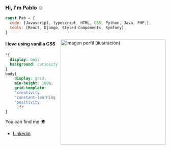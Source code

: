 ### Hi, I'm Pablo :relaxed: 

```javascript
const Pab = {
  code: [Javascript, typescript, HTML, CSS, Python, Java, PHP,],
  tools: [React, Django, Styled-Components, Symfony],
}
```

<img src="https://user-images.githubusercontent.com/71952591/172893693-ba6d3dd9-7612-4050-816f-3a65c110b9b3.jpg" align='right' height="330" alt="imagen perfil (ilustración)"></img>

#### I love using vanilla CSS

```CSS
*{
  display: boy;
  background: curiosity
}
body{
    display: grid;
    min-height: 100%;
    grid-template:
    "creativity          flexibility " 50px
    "constant-learning   patience"    auto
    "positivity          organized"   50px /
     1fr                  100px
}
```

You can find me :earth_africa:
<!-- - [Instagram](https://www.instagram.com/pabloroyfer/)-->
- [Linkedin](https://www.linkedin.com/in/pab-dev)

<!--<em><b>I love connecting with different people</b> 🙂 </em> -->

<!--
**Pabloroyfer/Pabloroyfer** is a ✨ _special_ ✨ repository because its `README.md` (this file) appears on your GitHub profile.

Here are some ideas to get you started:

- 🔭 I’m currently working on ...
- 🌱 I’m currently learning ...
- 👯 I’m looking to collaborate on ...
- 🤔 I’m looking for help with ...
- 💬 Ask me about ...
- 📫 How to reach me: ...
- 😄 Pronouns: ...
- ⚡ Fun fact: ...
-->
